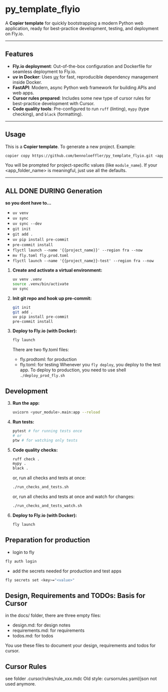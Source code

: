 # py_template_flyio

A **Copier template** for quickly bootstrapping a modern Python web application, ready for best-practice development, testing, and deployment on Fly.io.

---

## Features

- **Fly.io deployment**: Out-of-the-box configuration and Dockerfile for seamless deployment to Fly.io.
- **uv in Docker**: Uses [uv](https://github.com/astral-sh/uv) for fast, reproducible dependency management inside Docker.
- **FastAPI**: Modern, async Python web framework for building APIs and web apps.
- **Cursor rules prepared**: Includes some new type of cursor rules for best-practice development with Cursor.
- **Code quality tools**: Pre-configured to run `ruff` (linting), `mypy` (type checking), and `black` (formatting).

---

## Usage

This is a **Copier template**. To generate a new project.
Example:

```bash
copier copy https://github.com/bennoloeffler/py_template_flyio.git <app_folder_name>
```

You will be prompted for project-specific values (like `module_name`). If your <app_folder_name> is meaningful, just use all the defaults.

---

## ALL DONE DURING Generation
**so you dont have to...**
  - ```uv venv```
  - ```uv sync```
  - ```uv sync --dev```
  - ```git init```
  - ```git add .```
  - ```uv pip install pre-commit```
  - ```pre-commit install```
  - ```flyctl launch --name '{{project_name}}' --region fra --now```
  - ```mv fly.toml fly.prod.toml```
  - ```flyctl launch --name '{{project_name}}-test' --region fra --now```


1. **Create and activate a virtual environment:**
   ```bash
   uv venv .venv
   source .venv/bin/activate
   uv sync
   ```
1. **Init git repo and hook up pre-commit:**
   ```bash
   git init
   git add .
   uv pip install pre-commit
   pre-commit install
   ```

2. **Deploy to Fly.io (with Docker):**
   ```bash
   fly launch
   ```
   There are two fly.toml files:
   - fly.prodtoml: for production
   - fly.toml: for testing
   Whenever you ```fly deploy```, you deploy to the test app.
   To deploy to production, you need to use shell ```./deploy_prod_fly.sh```

## Development
3. **Run the app:**
   ```bash
   uvicorn <your_module>.main:app --reload
   ```
4. **Run tests:**
   ```bash
   pytest # for running tests once
   # or
   ptw # for watching only tests
   ```
5. **Code quality checks:**
   ```bash
   ruff check .
   mypy .
   black .
   ```
   or, run all checks and tests at once:
   ```bash
   ./run_checks_and_tests.sh
   ```
   or, run all checks and tests at once and watch for changes:
   ```bash
   ./run_checks_and_tests_watch.sh
   ```
6. **Deploy to Fly.io (with Docker):**
   ```bash
   fly launch
   ```

## Preparation for production
- login to fly
```bash
fly auth login
```
- add the secrets needed for production and test apps
```bash
fly secrets set <key>="<value>"
```

## Design, Requirements and TODOs: Basis for Cursor
in the docs/ folder, there are three empty files:
- design.md: for design notes
- requirements.md: for requirements
- todos.md: for todos

You use these files to document your design, requirements and todos for cursor.

## Cursor Rules
see folder .cursor/rules/rule_xxx.mdc
Old style: cursorrules.yaml/json not used anymore.